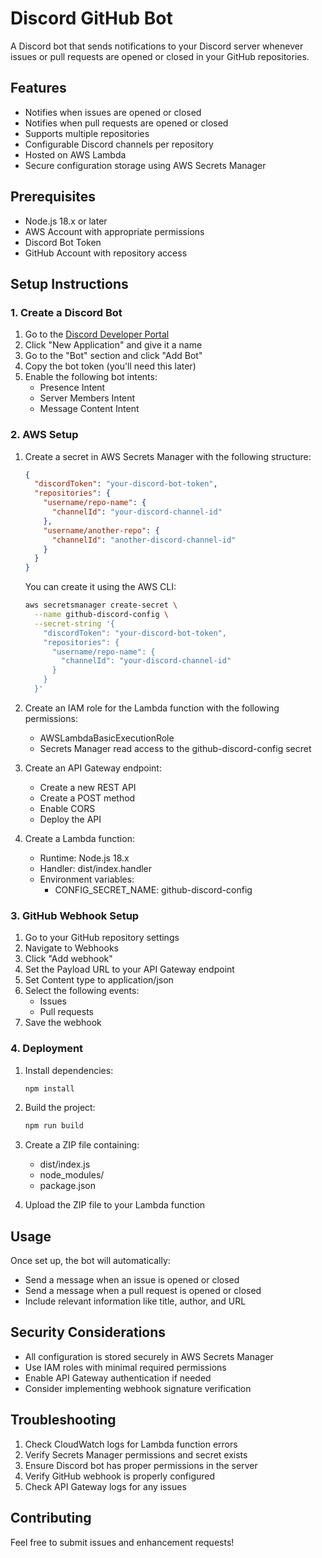 # Discord GitHub Bot

A Discord bot that sends notifications to your Discord server whenever issues or pull requests are opened or closed in your GitHub repositories.

## Features

- Notifies when issues are opened or closed
- Notifies when pull requests are opened or closed
- Supports multiple repositories
- Configurable Discord channels per repository
- Hosted on AWS Lambda
- Secure configuration storage using AWS Secrets Manager

## Prerequisites

- Node.js 18.x or later
- AWS Account with appropriate permissions
- Discord Bot Token
- GitHub Account with repository access

## Setup Instructions

### 1. Create a Discord Bot

1. Go to the [Discord Developer Portal](https://discord.com/developers/applications)
2. Click "New Application" and give it a name
3. Go to the "Bot" section and click "Add Bot"
4. Copy the bot token (you'll need this later)
5. Enable the following bot intents:
   - Presence Intent
   - Server Members Intent
   - Message Content Intent

### 2. AWS Setup

1. Create a secret in AWS Secrets Manager with the following structure:
   ```json
   {
     "discordToken": "your-discord-bot-token",
     "repositories": {
       "username/repo-name": {
         "channelId": "your-discord-channel-id"
       },
       "username/another-repo": {
         "channelId": "another-discord-channel-id"
       }
     }
   }
   ```

   You can create it using the AWS CLI:
   ```bash
   aws secretsmanager create-secret \
     --name github-discord-config \
     --secret-string '{
       "discordToken": "your-discord-bot-token",
       "repositories": {
         "username/repo-name": {
           "channelId": "your-discord-channel-id"
         }
       }
     }'
   ```

2. Create an IAM role for the Lambda function with the following permissions:
   - AWSLambdaBasicExecutionRole
   - Secrets Manager read access to the github-discord-config secret

3. Create an API Gateway endpoint:
   - Create a new REST API
   - Create a POST method
   - Enable CORS
   - Deploy the API

4. Create a Lambda function:
   - Runtime: Node.js 18.x
   - Handler: dist/index.handler
   - Environment variables:
     - CONFIG_SECRET_NAME: github-discord-config

### 3. GitHub Webhook Setup

1. Go to your GitHub repository settings
2. Navigate to Webhooks
3. Click "Add webhook"
4. Set the Payload URL to your API Gateway endpoint
5. Set Content type to application/json
6. Select the following events:
   - Issues
   - Pull requests
7. Save the webhook

### 4. Deployment

1. Install dependencies:
   ```bash
   npm install
   ```

2. Build the project:
   ```bash
   npm run build
   ```

3. Create a ZIP file containing:
   - dist/index.js
   - node_modules/
   - package.json

4. Upload the ZIP file to your Lambda function

## Usage

Once set up, the bot will automatically:
- Send a message when an issue is opened or closed
- Send a message when a pull request is opened or closed
- Include relevant information like title, author, and URL

## Security Considerations

- All configuration is stored securely in AWS Secrets Manager
- Use IAM roles with minimal required permissions
- Enable API Gateway authentication if needed
- Consider implementing webhook signature verification

## Troubleshooting

1. Check CloudWatch logs for Lambda function errors
2. Verify Secrets Manager permissions and secret exists
3. Ensure Discord bot has proper permissions in the server
4. Verify GitHub webhook is properly configured
5. Check API Gateway logs for any issues

## Contributing

Feel free to submit issues and enhancement requests! 